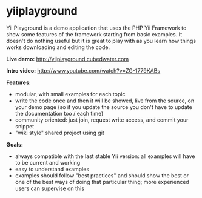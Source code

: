 yiiplayground
=============

Yii Playground is a demo application that uses the PHP Yii Framework to show some features of the framework starting from basic examples. It doesn't do nothing useful but it is great to play with as you learn how things works downloading and editing the code.

**Live demo:** <http://yiiplayground.cubedwater.com>

**Intro video:** <http://www.youtube.com/watch?v=ZG-1779KABs>


**Features:**
 * modular, with small examples for each topic
 * write the code once and then it will be showed, live from the source, on your demo page (so if you update the source you don't have to update the documentation too / each time)
 * community oriented: just join, request write access, and commit your snippet
 * "wiki style" shared project using git

**Goals:**
 * always compatible with the last stable Yii version: all examples will have to be current and working
 * easy to understand examples
 * examples should follow "best practices" and should show the best or one of the best ways of doing that particular thing; more experienced users can supervise on this